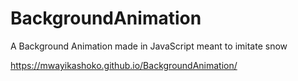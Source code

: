 # BackgroundAnimation
A Background Animation made in JavaScript meant to imitate snow

https://mwayikashoko.github.io/BackgroundAnimation/
